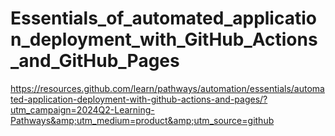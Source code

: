 # Essentials_of_automated_application_deployment_with_GitHub_Actions_and_GitHub_Pages
https://resources.github.com/learn/pathways/automation/essentials/automated-application-deployment-with-github-actions-and-pages/?utm_campaign=2024Q2-Learning-Pathways&amp;utm_medium=product&amp;utm_source=github
